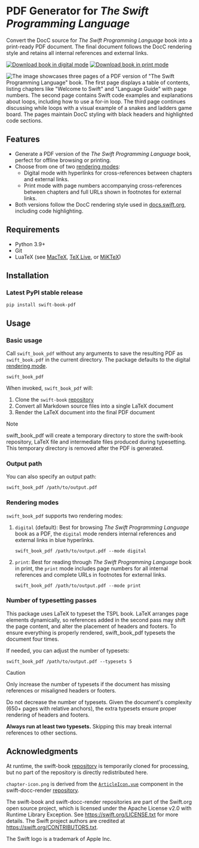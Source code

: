 # PDF Generator for _The Swift Programming Language_

Convert the DocC source for _The Swift Programming Language_ book into a print-ready PDF document. The final document follows the DocC rendering style and retains all internal references and external links.

<a href="https://github.com/ekassos/swift-book-pdf/releases/download/v1.0/swift_book_digital_v1.0_2025-03-11.pdf" target="_blank"><img src="https://img.shields.io/badge/download_book-digital_mode-064789?style=flat" alt="Download book in digital mode"></a> <a href="https://github.com/ekassos/swift-book-pdf/releases/download/v1.0/swift_book_print_v1.0_2025-03-11.pdf" target="_blank"><img src="https://img.shields.io/badge/download_book-print_mode-433633?style=flat" alt="Download book in print mode"></a>

![The image showcases three pages of a PDF version of "The Swift Programming Language" book. The first page displays a table of contents, listing chapters like "Welcome to Swift" and "Language Guide" with page numbers. The second page contains Swift code examples and explanations about loops, including how to use a for-in loop. The third page continues discussing while loops with a visual example of a snakes and ladders game board. The pages maintain DocC styling with black headers and highlighted code sections.](https://github.com/user-attachments/assets/466408bd-ff63-470e-a1fb-e84cb0b9412f)

## Features
- Generate a PDF version of the _The Swift Programming Language_ book, perfect for offline browsing or printing.
- Choose from one of two [rendering modes](#rendering-modes):
   - Digital mode with hyperlinks for cross-references between chapters and external links.
   - Print mode with page numbers accompanying cross-references between chapters and full URLs shown in footnotes for external links.
- Both versions follow the DocC rendering style used in [docs.swift.org](https://docs.swift.org/swift-book/documentation/the-swift-programming-language/), including code highlighting.

## Requirements
- Python 3.9+
- Git
- LuaTeX (see [MacTeX](https://www.tug.org/mactex/), [TeX Live](https://www.tug.org/texlive/), or [MiKTeX](https://miktex.org))

## Installation
### Latest PyPI stable release
```
pip install swift-book-pdf
```

## Usage
### Basic usage
Call `swift_book_pdf` without any arguments to save the resulting PDF as `swift_book.pdf` in the current directory. The package defaults to the digital [rendering mode](#rendering-modes).
```
swift_book_pdf
```

When invoked, `swift_book_pdf` will:
1. Clone the `swift-book` [repository](https://github.com/swiftlang/swift-book)
2. Convert all Markdown source files into a single LaTeX document
3. Render the LaTeX document into the final PDF document

> [!NOTE]
> swift_book_pdf will create a temporary directory to store the swift-book repository, LaTeX file and intermediate files produced during typesetting. This temporary directory is removed after the PDF is generated.

### Output path
You can also specify an output path:
```
swift_book_pdf /path/to/output.pdf
```

### Rendering modes
`swift_book_pdf` supports two rendering modes:

1. `digital` (default): Best for browsing _The Swift Programming Language_ book as a PDF, the `digital` mode renders internal references and external links in blue hyperlinks.

   ```
   swift_book_pdf /path/to/output.pdf --mode digital
   ```
2. `print`: Best for reading through _The Swift Programming Language_ book in print, the `print` mode includes page numbers for all internal references and complete URLs in footnotes for external links.

   ```
   swift_book_pdf /path/to/output.pdf --mode print
   ```

### Number of typesetting passes
This package uses LaTeX to typeset the TSPL book. LaTeX arranges page elements dynamically, so references added in the second pass may shift the page content, and alter the placement of headers and footers. To ensure everything is properly rendered, swift_book_pdf typesets the document four times.

If needed, you can adjust the number of typesets:
```
swift_book_pdf /path/to/output.pdf --typesets 5
```

> [!CAUTION]
> Only increase the number of typesets if the document has missing references or misaligned headers or footers.
>
> Do not decrease the number of typesets. Given the document's complexity (650+ pages with relative anchors), the extra typesets ensure proper rendering of headers and footers.
>
> **Always run at least two typesets.** Skipping this may break internal references to other sections.

## Acknowledgments

At runtime, the swift-book [repository](https://github.com/swiftlang/swift-book) is temporarily cloned for processing, but no part of the repository is directly redistributed here.

`chapter-icon.png` is derived from the [`ArticleIcon.vue`](https://github.com/swiftlang/swift-docc-render/blob/1fe0a7a032b11272d0407317995169f79bba0d84/src/components/Icons/ArticleIcon.vue) component in the swift-docc-render [repository](https://github.com/swiftlang/swift-docc-render/).

The swift-book and swift-docc-render repositories are part of the Swift.org open source project, which is licensed under the Apache License v2.0 with Runtime Library Exception. See https://swift.org/LICENSE.txt for more details. The Swift project authors are credited at https://swift.org/CONTRIBUTORS.txt.

The Swift logo is a trademark of Apple Inc.
